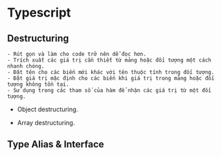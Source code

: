 # Typescript 

## Destructuring 

```
- Rút gọn và làm cho code trở nên dễ đọc hơn.
- Trích xuất các giá trị cần thiết từ mảng hoặc đối tượng một cách nhanh chóng.
- Đặt tên cho các biến mới khác với tên thuộc tính trong đối tượng.
- Đặt giá trị mặc định cho các biến khi giá trị trong mảng hoặc đối tượng không tồn tại.
- Sử dụng trong các tham số của hàm để nhận các giá trị từ một đối tượng.
```

- Object destructuring.

- Array destructuring.

## Type Alias & Interface

